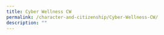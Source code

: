 ```yaml
---
title: Cyber Wellness CW
permalink: /character-and-citizenship/Cyber-Wellness-CW/
description: ""
---
```

